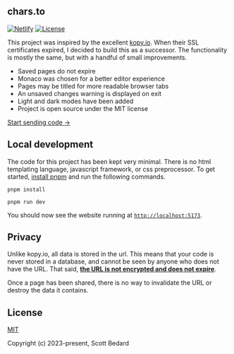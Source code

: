 ## chars.to

[![Netlify](https://img.shields.io/netlify/cd0b4a1b-921b-4d5f-902a-7fe84a963ab3)](https://chars.to)
[![License](https://img.shields.io/github/license/scottbedard/chars.to?color=blue)](https://github.com/scottbedard/chars.to/blob/main/LICENSE)

This project was inspired by the excellent [kopy.io](https://kopy.io). When their SSL certificates expired, I decided to build this as a successor. The functionality is mostly the same, but with a handful of small improvements.

- Saved pages do not expire
- Monaco was chosen for a better editor experience
- Pages may be titled for more readable browser tabs
- An unsaved changes warning is displayed on exit
- Light and dark modes have been added
- Project is open source under the MIT license

[Start sending code &rarr;](https://chars.to)

## Local development

The code for this project has been kept very minimal. There is no html templating language, javascript framework, or css preprocessor. To get started, [install pnpm](https://pnpm.io/installation) and run the following commands.

```
pnpm install

pnpm run dev
```

You should now see the website running at [`http://localhost:5173`](http://localhost:5173/).

## Privacy

Unlike kopy.io, all data is stored in the url. This means that your code is never stored in a database, and cannot be seen by anyone who does not have the URL. That said, **<ins>the URL is not encrypted and does not expire</ins>**.

Once a page has been shared, there is no way to invalidate the URL or destroy the data it contains.

## License

[MIT](https://github.com/scottbedard/chars.to/blob/main/LICENSE)

Copyright (c) 2023-present, Scott Bedard
